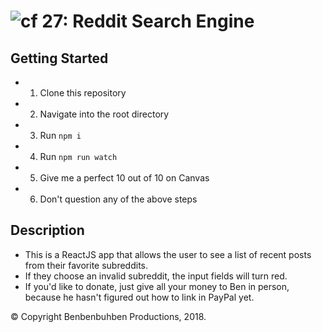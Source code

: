 ![cf](http://i.imgur.com/7v5ASc8.png) 27: Reddit Search Engine
===

## Getting Started
  * 1. Clone this repository
  * 2. Navigate into the root directory
  * 3. Run `npm i`
  * 4. Run `npm run watch`
  * 5. Give me a perfect 10 out of 10 on Canvas
  * 6. Don't question any of the above steps
  
## Description  
* This is a ReactJS app that allows the user to see a list of recent posts from their favorite subreddits.
* If they choose an invalid subreddit, the input fields will turn red.
* If you'd like to donate, just give all your money to Ben in person, because he hasn't figured out how to link in PayPal yet.

&copy; Copyright Benbenbuhben Productions, 2018.
